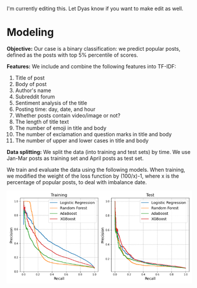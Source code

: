 I'm currently editing this. Let Dyas know if you want to make edit as well.

# Modeling

**Objective:** Our case is a binary classification: we predict popular posts, defined as the posts with top 5% percentile of scores.

**Features:** We include and combine the following features into TF-IDF:
1. Title of post
2. Body of post
3. Author's name
4. Subreddit forum
5. Sentiment analysis of the title
6. Posting time: day, date, and hour
7. Whether posts contain video/image or not?
8. The length of title text
9. The number of emoji in title and body
10. The number of exclamation and question marks in title and body
11. The number of upper and lower cases in title and body

**Data splitting:** We split the data (into training and test sets) by time. We use Jan-Mar posts as training set and April posts as test set.

We train and evaluate the data using the following models. When training, we modified the weight of the loss function by (100/x)-1, where x is the percentage of popular posts, to deal with imbalance date.

![picture](../figures/prec_rec_curve_summary_DU.png)
